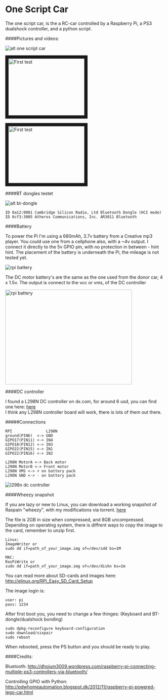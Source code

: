 One Script Car
=======

The one script car, is the a RC-car controlled by a Raspberry Pi, a PS3 dualshock controller, and a python script.

####Pictures and videos:

![alt one script car](https://raw.github.com/iobear/rpi-car/master/pictures/one_script_car_v1.jpg)

<a href="http://www.youtube.com/watch?feature=player_embedded&v=f1-Kq_kkoo0
" target="_blank"><img src="http://img.youtube.com/vi/f1-Kq_kkoo0/0.jpg" 
alt="First test" width="240" height="180" border="10" /></a>

<a href="http://www.youtube.com/watch?feature=player_embedded&v=9JCLskjOuQo
" target="_blank"><img src="http://img.youtube.com/vi/9JCLskjOuQo/0.jpg" 
alt="First test" width="240" height="180" border="10" /></a>


####BT dongles testet

![alt bt-dongle](https://raw.github.com/iobear/rpi-car/master/pictures/bt-dongle.jpg)

```
ID 0a12:0001 Cambridge Silicon Radio, Ltd Bluetooth Dongle (HCI mode)
ID 0cf3:3005 Atheros Communications, Inc. AR3011 Bluetooth
```

####Battery

To power the Pi I'm using a 680mAh, 3.7v battery from a Creative mp3 player. You could use one from a cellphone also, with a ~4v output.
I connect it directly to the 5v GPIO pin, with no protection in between - hint hint. 
The placement of the battery is underneath the Pi, the mileage is not tested yet.

<img src="https://raw.github.com/iobear/rpi-car/master/pictures/rpi_battery.jpg" alt="rpi battery">

The DC motor battery's are the same as the one used from the donor car, 4 x 1.5v.
 The output is connect to the vcc or vms, of the DC controller

<img src="https://raw.github.com/iobear/rpi-car/master/pictures/dc_motor_battery.jpg" alt="rpi battery" height="300" width="400">


####DC controller

I found a L298N DC controller on dx.com, for around 6 usd, you can find one here:
<a href="http://dx.com/p/l298n-stepper-motor-driver-controller-board-for-arduino-120542">here</a>
<br /> I think any L298N controller board will work, there is lots of them out there.

#####Connections

```
RPI               L298N
ground(PIN6)  <-> GND
GIPO17(PIN11) <-> IN4
GIPO18(PIN12) <-> IN3
GIPO22(PIN15) <-> IN1
GIPO22(PIN16) <-> IN2

L298N MotorA <-> Back motor
L298N MotorB <-> Front motor
L298N VMS <-> + on battery pack
L298N GND <-> - on battery pack

```

<img src="https://raw.github.com/iobear/rpi-car/master/pictures/l298n_dc_controller.jpg" alt="l298n dc controller"> 



####Wheezy snapshot

If you are lazy or new to Linux, you can download a working snapshot of Raspain "wheezy", with my modifications via torrent.
<a href="https://raw.github.com/iobear/rpi-car/master/one-script-car/wheezy-one_script_car_oct16.zip.torrent">here</a>

The file is 2GB in size when compressed, and 8GB uncompressed. 
 Depending on operating system, there is diffrent ways to copy the image to the card, remember to unzip first.

```
Linux:
ImageWriter or
sudo dd if=path_of_your_image.img of=/dev/sdd bs=1M

MAC:
RasPiWrite or
sudo dd if=path_of_your_image.img of=/dev/diskn bs=1m
```

You can read more about SD-cards and images here: http://elinux.org/RPi_Easy_SD_Card_Setup

The image login is:

    user: pi
    pass: 1234

After first boot you, you need to change a few thinges: (Keyboard and BT-dongle/dualshock bonding)

```
sudo dpkg-reconfigure keyboard-configuration
sudo download/sixpair
sudo reboot
```

When rebooted, press the PS button and you should be ready to play. 


####Credits:

Bluetooth:
http://dhoium3009.wordpress.com/raspberry-pi-connecting-multiple-ps3-controllers-via-bluetooth/

Controlling GPIO with Python:
http://pdwhomeautomation.blogspot.dk/2012/11/raspberry-pi-powered-lego-car.html

